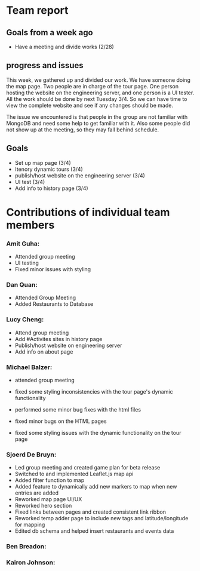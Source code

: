 # Team report

## Goals from a week ago 
- Have a meeting and divide works (2/28)

## progress and issues
This week, we gathered up and divided our work. We have someone doing the map page. Two people are in charge of the tour page.
One person hosting the website on the engineering server, and one person is a UI tester. All the work should be done by next Tuesday 3/4. 
So we can have time to view the complete website and see if any changes should be made. 

The issue we encountered is that people in the group are not familiar with MongoDB and need some help to get familiar with it. 
Also some people did not show up at the meeting, so they may fall behind schedule. 

## Goals
- Set up map page (3/4)
- Itenory dynamic tours (3/4)
- publish/host website on the engineering server (3/4)
- UI test (3/4)
- Add info to history page (3/4)

# Contributions of individual team members

### Amit Guha:
 - Attended group meeting
 - UI testing
 - Fixed minor issues with styling
   
### Dan Quan:
- Attended Group Meeting
- Added Restaurants to Database

### Lucy Cheng:
- Attend group meeting
- Add #Activites sites in history page
- Publish/host website on engineering server
- Add info on about page

### Michael Balzer:
- attended group meeting

- fixed some styling inconsistencies with the tour page's dynamic functionality
- performed some minor bug fixes with the html files
- fixed minor bugs on the HTML pages
- fixed some styling issues with the dynamic functionality on the tour page

### Sjoerd De Bruyn:
-  Led group meeting and created game plan for beta release
-  Switched to and implemented Leaflet.js map api
-  Added filter function to map
-  Added feature to dynamically add new markers to map when new entries are added
-  Reworked map page UI/UX
-  Reworked hero section 
-  Fixed links between pages and created consistent link ribbon
-  Reworked temp adder page to include new tags and latitude/longitude for mapping
-  Edited db schema and helped insert restaurants and events data


### Ben Breadon:

### Kairon Johnson:
